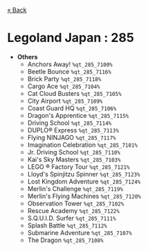 <a href="../parks_available.md">&laquo; Back</a>
# Legoland Japan : 285
 - **Others** 
   - Anchors Away! `%qt_285_7100%`
   - Beetle Bounce `%qt_285_7116%`
   - Brick Party `%qt_285_7118%`
   - Cargo Ace `%qt_285_7104%`
   - Cat Cloud Busters `%qt_285_7105%`
   - City Airport `%qt_285_7109%`
   - Coast Guard HQ `%qt_285_7106%`
   - Dragon's Apprentice `%qt_285_7115%`
   - Driving School `%qt_285_7114%`
   - DUPLO® Express `%qt_285_7113%`
   - Flying NINJAGO `%qt_285_7117%`
   - Imagination Celebration `%qt_285_7101%`
   - Jr. Driving School `%qt_285_7110%`
   - Kai's Sky Masters `%qt_285_7103%`
   - LEGO ® Factory Tour `%qt_285_7121%`
   - Lloyd's Spinjitzu Spinner `%qt_285_7123%`
   - Lost Kingdom Adventure `%qt_285_7124%`
   - Merlin's Challenge `%qt_285_7119%`
   - Merlin's Flying Machines `%qt_285_7120%`
   - Observation Tower `%qt_285_7102%`
   - Rescue Academy `%qt_285_7122%`
   - S.Q.U.I.D. Surfer `%qt_285_7111%`
   - Splash Battle `%qt_285_7112%`
   - Submarine Adventure `%qt_285_7107%`
   - The Dragon `%qt_285_7108%`
